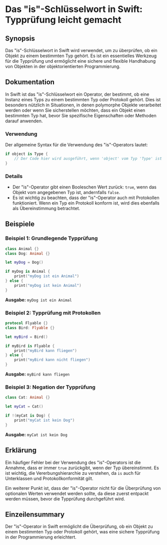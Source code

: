 <!--
Meta Description: # Das "is"-Schlüsselwort in Swift: Typprüfung leicht gemacht ## Synopsis Das "is"-Schlüsselwort in Swift wird verwendet, um zu überprüfen, ob ein Obje...
Meta Keywords: ist, der, ein, swift, typ
-->

# Das "is"-Schlüsselwort in Swift: Typprüfung leicht gemacht

## Synopsis
Das "is"-Schlüsselwort in Swift wird verwendet, um zu überprüfen, ob ein Objekt zu einem bestimmten Typ gehört. Es ist ein essentielles Werkzeug für die Typprüfung und ermöglicht eine sichere und flexible Handhabung von Objekten in der objektorientierten Programmierung.

## Dokumentation
In Swift ist das "is"-Schlüsselwort ein Operator, der bestimmt, ob eine Instanz eines Typs zu einem bestimmten Typ oder Protokoll gehört. Dies ist besonders nützlich in Situationen, in denen polymorphe Objekte verarbeitet werden oder wenn Sie sicherstellen möchten, dass ein Objekt einen bestimmten Typ hat, bevor Sie spezifische Eigenschaften oder Methoden darauf anwenden.

### Verwendung
Der allgemeine Syntax für die Verwendung des "is"-Operators lautet:

```swift
if object is Type {
    // Der Code hier wird ausgeführt, wenn 'object' vom Typ 'Type' ist
}
```

### Details
- Der "is"-Operator gibt einen Booleschen Wert zurück: `true`, wenn das Objekt vom angegebenen Typ ist, andernfalls `false`.
- Es ist wichtig zu beachten, dass der "is"-Operator auch mit Protokollen funktioniert. Wenn ein Typ ein Protokoll konform ist, wird dies ebenfalls als Übereinstimmung betrachtet.

## Beispiele

### Beispiel 1: Grundlegende Typprüfung
```swift
class Animal {}
class Dog: Animal {}

let myDog = Dog()

if myDog is Animal {
    print("myDog ist ein Animal")
} else {
    print("myDog ist kein Animal")
}
```
**Ausgabe:** `myDog ist ein Animal`

### Beispiel 2: Typprüfung mit Protokollen
```swift
protocol Flyable {}
class Bird: Flyable {}

let myBird = Bird()

if myBird is Flyable {
    print("myBird kann fliegen")
} else {
    print("myBird kann nicht fliegen")
}
```
**Ausgabe:** `myBird kann fliegen`

### Beispiel 3: Negation der Typprüfung
```swift
class Cat: Animal {}

let myCat = Cat()

if !(myCat is Dog) {
    print("myCat ist kein Dog")
}
```
**Ausgabe:** `myCat ist kein Dog`

## Erklärung
Ein häufiger Fehler bei der Verwendung des "is"-Operators ist die Annahme, dass er immer `true` zurückgibt, wenn der Typ übereinstimmt. Es ist wichtig, die Vererbungshierarchie zu verstehen, da `is` auch für Unterklassen und Protokollkonformität gilt. 

Ein weiterer Punkt ist, dass der "is"-Operator nicht für die Überprüfung von optionalen Werten verwendet werden sollte, da diese zuerst entpackt werden müssen, bevor die Typprüfung durchgeführt wird.

## Einzeilensummary
Der "is"-Operator in Swift ermöglicht die Überprüfung, ob ein Objekt zu einem bestimmten Typ oder Protokoll gehört, was eine sichere Typprüfung in der Programmierung erleichtert.